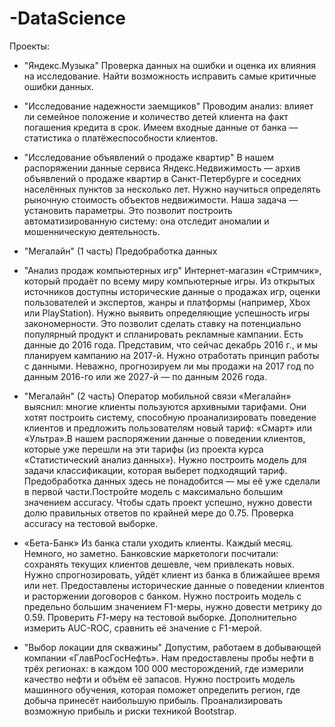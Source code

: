 # -DataScience
Проекты:

- "Яндекс.Музыка"
Проверка данных на ошибки и оценка их влияния на исследование. Найти возможность исправить самые критичные ошибки данных.

- "Исследование надежности заемщиков"
Проводим анализ: влияет ли семейное положение и количество детей клиента на факт погашения кредита в срок. Имеем входные данные от банка — статистика о платёжеспособности клиентов.

- "Исследование объявлений о продаже квартир"
В нашем распоряжении данные сервиса Яндекс.Недвижимость — архив объявлений о продаже квартир в Санкт-Петербурге и соседних населённых пунктов за несколько лет. Нужно научиться определять рыночную стоимость объектов недвижимости. Наша задача — установить параметры. Это позволит построить автоматизированную систему: она отследит аномалии и мошенническую деятельность.

- "Мегалайн" (1 часть)
Предобработка данных

- "Анализ продаж компьютерных игр"
Интернет-магазин «Стримчик», который продаёт по всему миру компьютерные игры. Из открытых источников доступны исторические данные о продажах игр, оценки пользователей и экспертов, жанры и платформы (например, Xbox или PlayStation). Нужно выявить определяющие успешность игры закономерности. Это позволит сделать ставку на потенциально популярный продукт и спланировать рекламные кампании. Есть данные до 2016 года. Представим, что сейчас декабрь 2016 г., и мы планируем кампанию на 2017-й. Нужно отработать принцип работы с данными. Неважно, прогнозируем ли мы продажи на 2017 год по данным 2016-го или же 2027-й — по данным 2026 года.

- "Мегалайн" (2 часть)
Оператор мобильной связи «Мегалайн» выяснил: многие клиенты пользуются архивными тарифами. Они хотят построить систему, способную проанализировать поведение клиентов и предложить пользователям новый тариф: «Смарт» или «Ультра».В нашем распоряжении данные о поведении клиентов, которые уже перешли на эти тарифы (из проекта курса «Статистический анализ данных»). Нужно построить модель для задачи классификации, которая выберет подходящий тариф. Предобработка данных здесь не понадобится — мы её уже сделали в первой части.Постройте модель с максимально большим значением accuracy. Чтобы сдать проект успешно, нужно довести долю правильных ответов по крайней мере до 0.75. Проверка accuracy на тестовой выборке.

- «Бета-Банк» 
Из банка стали уходить клиенты. Каждый месяц. Немного, но заметно. Банковские маркетологи посчитали: сохранять текущих клиентов дешевле, чем привлекать новых.
Нужно спрогнозировать, уйдёт клиент из банка в ближайшее время или нет. Предоставлены исторические данные о поведении клиентов и расторжении договоров с банком. 
Нужно построить модель с предельно большим значением F1-меры, нужно довести метрику до 0.59. Проверить *F1*-меру на тестовой выборке.
Дополнительно измерить AUC-ROC, сравнить её значение с F1-мерой.

- "Выбор локации для скважины"
Допустим, работаем в добывающей компании «ГлавРосГосНефть».
Нам предоставлены пробы нефти в трёх регионах: в каждом 100 000 месторождений, где измерили качество нефти и объём её запасов. Нужно построить модель машинного обучения, которая поможет определить регион, где добыча принесёт наибольшую прибыль. Проанализировать возможную прибыль и риски техникой Bootstrap.

